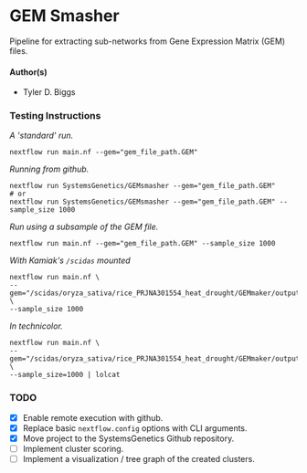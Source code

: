 # GEM Smasher

Pipeline for extracting sub-networks from Gene Expression
Matrix (GEM) files.

#### Author(s)
+ Tyler D. Biggs

### Testing Instructions

*A 'standard' run.*

```
nextflow run main.nf --gem="gem_file_path.GEM"
```

*Running from github.*
```
nextflow run SystemsGenetics/GEMsmasher --gem="gem_file_path.GEM"
# or
nextflow run SystemsGenetics/GEMsmasher --gem="gem_file_path.GEM" --sample_size 1000
```

*Run using a subsample of the GEM file.*

```
nextflow run main.nf --gem="gem_file_path.GEM" --sample_size 1000
```

*With Kamiak's `/scidas` mounted*

```
nextflow run main.nf \
--gem="/scidas/oryza_sativa/rice_PRJNA301554_heat_drought/GEMmaker/output/GEM/rice_heat_drought.GEM.FPKM.txt" \
--sample_size 1000
```

*In technicolor.*

```
nextflow run main.nf \
--gem="/scidas/oryza_sativa/rice_PRJNA301554_heat_drought/GEMmaker/output/GEM/rice_heat_drought.GEM.FPKM.txt" \
--sample_size=1000 | lolcat
```

### TODO

+ [x] Enable remote execution with github.
+ [x] Replace basic `nextflow.config` options with CLI arguments.
+ [x] Move project to the SystemsGenetics Github repository.
+ [ ] Implement cluster scoring.
+ [ ] Implement a visualization / tree graph of the created clusters.
